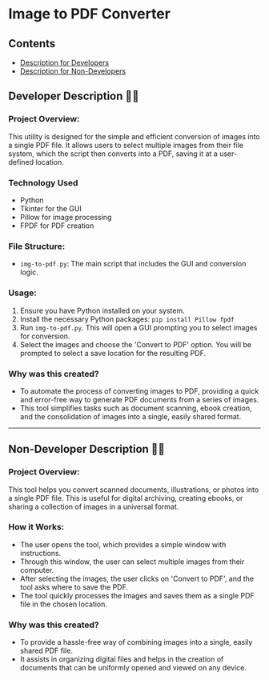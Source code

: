 # Image to PDF Converter

## Contents

- [Description for Developers](#developer-description)
- [Description for Non-Developers](#non-developer-description)

## Developer Description 👨‍💻

### Project Overview:

This utility is designed for the simple and efficient conversion of images into a single PDF file. It allows users to select multiple images from their file system, which the script then converts into a PDF, saving it at a user-defined location.

### Technology Used

- Python
- Tkinter for the GUI
- Pillow for image processing
- FPDF for PDF creation

### File Structure:

- `img-to-pdf.py`: The main script that includes the GUI and conversion logic.

### Usage:

1. Ensure you have Python installed on your system.
2. Install the necessary Python packages: `pip install Pillow fpdf`
3. Run `img-to-pdf.py`. This will open a GUI prompting you to select images for conversion.
4. Select the images and choose the 'Convert to PDF' option. You will be prompted to select a save location for the resulting PDF.

### Why was this created?

- To automate the process of converting images to PDF, providing a quick and error-free way to generate PDF documents from a series of images.
- This tool simplifies tasks such as document scanning, ebook creation, and the consolidation of images into a single, easily shared format.

---

## Non-Developer Description 🙍‍♂️

### Project Overview:

This tool helps you convert scanned documents, illustrations, or photos into a single PDF file. This is useful for digital archiving, creating ebooks, or sharing a collection of images in a universal format.

### How it Works:

- The user opens the tool, which provides a simple window with instructions.
- Through this window, the user can select multiple images from their computer.
- After selecting the images, the user clicks on 'Convert to PDF', and the tool asks where to save the PDF.
- The tool quickly processes the images and saves them as a single PDF file in the chosen location.

### Why was this created?

- To provide a hassle-free way of combining images into a single, easily shared PDF file.
- It assists in organizing digital files and helps in the creation of documents that can be uniformly opened and viewed on any device.
